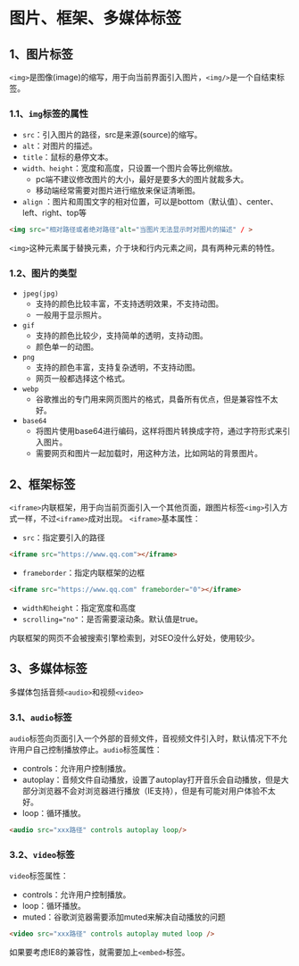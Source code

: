 # 图片、框架、多媒体标签

## 1、图片标签

`<img>`是图像(image)的缩写，用于向当前界面引入图片，`<img/>`是一个自结束标签。

### 1.1、`img`标签的属性

- `src`：引入图片的路径，src是来源(source)的缩写。
- `alt`：对图片的描述。
- `title`：鼠标的悬停文本。
- `width、height`：宽度和高度，只设置一个图片会等比例缩放。
  - pc端不建议修改图片的大小，最好是要多大的图片就裁多大。
  - 移动端经常需要对图片进行缩放来保证清晰图。
- `align` ：图片和周围文字的相对位置，可以是bottom（默认值）、center、left、right、top等

```html
<img src="相对路径或者绝对路径"alt="当图片无法显示时对图片的描述" / >
```

`<img>`这种元素属于替换元素，介于块和行内元素之间，具有两种元素的特性。

### 1.2、图片的类型

- `jpeg(jpg)`
  - 支持的颜色比较丰富，不支持透明效果，不支持动图。
  - 一般用于显示照片。
- `gif`
  - 支持的颜色比较少，支持简单的透明，支持动图。
  - 颜色单一的动图。
- `png`
  - 支持的颜色丰富，支持复杂透明，不支持动图。
  - 网页一般都选择这个格式。
- `webp`
  - 谷歌推出的专门用来网页图片的格式，具备所有优点，但是兼容性不太好。
- `base64`
  - 将图片使用base64进行编码，这样将图片转换成字符，通过字符形式来引入图片。
  - 需要网页和图片一起加载时，用这种方法，比如网站的背景图片。

## 2、框架标签

`<iframe>`内联框架，用于向当前页面引入一个其他页面，跟图片标签`<img>`引入方式一样，不过`<iframe>`成对出现。
`<iframe>`基本属性：

- `src`：指定要引入的路径

```html
<iframe src="https://www.qq.com"></iframe>
```

- `frameborder`：指定内联框架的边框

```html
<iframe src="https://www.qq.com" frameborder="0"></iframe>
```

- `width和height`：指定宽度和高度
- `scrolling="no"`：是否需要滚动条。默认值是true。

内联框架的网页不会被搜索引擎检索到，对SEO没什么好处，使用较少。

## 3、多媒体标签

多媒体包括音频`<audio>`和视频`<video>`

### 3.1、`audio`标签

`audio`标签向页面引入一个外部的音频文件，音视频文件引入时，默认情况下不允许用户自己控制播放停止。`audio`标签属性：

- controls：允许用户控制播放。
- autoplay：音频文件自动播放，设置了autoplay打开音乐会自动播放，但是大部分浏览器不会对浏览器进行播放（IE支持），但是有可能对用户体验不太好。  
- loop：循环播放。  

```html
<audio src="xxx路径" controls autoplay loop/>
```

### 3.2、`video`标签

`video`标签属性：

- controls：允许用户控制播放。
- loop：循环播放。
- muted：谷歌浏览器需要添加muted来解决自动播放的问题

```html
<video src="xxx路径" controls autoplay muted loop />
```

如果要考虑IE8的兼容性，就需要加上`<embed>`标签。
